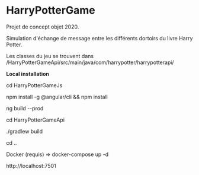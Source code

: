 # HarryPotterGame

Projet de concept objet 2020.

Simulation d'échange de message entre les différents dortoirs du livre Harry Potter.

Les classes du jeu se trouvent dans /HarryPotterGameApi/src/main/java/com/harrypotter/harrypotterapi/

**Local installation**
  
cd HarryPotterGameJs 
  
npm install -g @angular/cli && npm install

ng build --prod

cd HarryPotterGameApi

./gradlew build

cd ..

Docker (requis) => docker-compose up -d

http://localhost:7501
